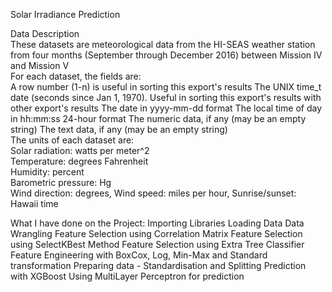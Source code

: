 Solar Irradiance Prediction

Data Description <br />
These datasets are meteorological data from the HI-SEAS weather station from four months (September through December 2016) between Mission IV and Mission V <br />
For each dataset, the fields are: <br />
A row number (1-n) is useful in sorting this export's results The UNIX time_t date (seconds since Jan 1, 1970). Useful in sorting this export's results with other export's results The date in yyyy-mm-dd format The local time of day in hh:mm:ss 24-hour format The numeric data, if any (may be an empty string) The text data, if any (may be an empty string)<br>
The units of each dataset are:<br>
Solar radiation: watts per meter^2<br>
Temperature: degrees Fahrenheit<br>
Humidity: percent<br>
Barometric pressure: Hg <br>
Wind direction: degrees,
Wind speed: miles per hour,
Sunrise/sunset: Hawaii time


What I have done on the Project:
Importing Libraries
Loading Data
Data Wrangling
Feature Selection using Correlation Matrix
Feature Selection using SelectKBest Method
Feature Selection using Extra Tree Classifier
Feature Engineering with BoxCox, Log, Min-Max and Standard transformation
Preparing data - Standardisation and Splitting
Prediction with XGBoost
Using MultiLayer Perceptron for prediction

